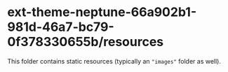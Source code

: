 # ext-theme-neptune-66a902b1-981d-46a7-bc79-0f378330655b/resources

This folder contains static resources (typically an `"images"` folder as well).
